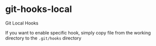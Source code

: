 # git-hooks-local
Git Local Hooks

If you want to enable specific hook, simply copy file from the working directory to the `.git/hooks` directory

